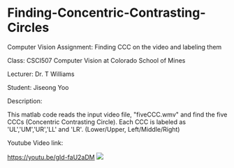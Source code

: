 # Finding-Concentric-Contrasting-Circles
Computer Vision Assignment: Finding CCC on the video and labeling them

Class: CSCI507 Computer Vision at Colorado School of Mines

Lecturer: Dr. T Williams

Student: Jiseong Yoo



Description:

 This matlab code reads the input video file, "fiveCCC.wmv" and find the five CCCs (Concentric Contrasting Circle).
 Each CCC is labeled as 'UL','UM','UR','LL' and 'LR'. (Lower/Upper, Left/Middle/Right)
 
 Youtube Video link:
 
 https://youtu.be/gId-faU2aDM
![](https://youtu.be/gId-faU2aDM)
